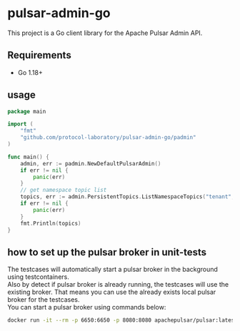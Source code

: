# pulsar-admin-go
This project is a Go client library for the Apache Pulsar Admin API.<br/>
## Requirements
- Go 1.18+

## usage

```go
package main

import (
	"fmt"
	"github.com/protocol-laboratory/pulsar-admin-go/padmin"
)

func main() {
	admin, err := padmin.NewDefaultPulsarAdmin()
	if err != nil {
		panic(err)
	}
	// get namespace topic list
	topics, err := admin.PersistentTopics.ListNamespaceTopics("tenant", "namespace")
	if err != nil {
		panic(err)
	}
	fmt.Println(topics)
}
```

## how to set up the pulsar broker in unit-tests
The testcases will automatically start a pulsar broker in the background using testcontainers.<br/>
Also by detect if pulsar broker is already running, the testcases will use the existing broker. That means you can use the already exists local pulsar broker for the testcases.<br/>
You can start a pulsar broker using commands below:<br/>
```bash
docker run -it --rm -p 6650:6650 -p 8080:8080 apachepulsar/pulsar:latest /pulsar/bin/pulsar-daemon start standalone --no-functions-worker --no-stream-storage
```
